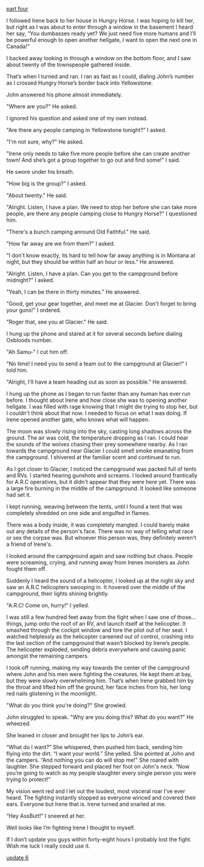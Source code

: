 [part four](https://www.reddit.com/r/nosleep/comments/xh2ne0/im_a_park_ranger_and_i_found_a_town_that_doesnt/?utm_source=share&utm_medium=ios_app&utm_name=iossmf)

I followed Irene back to her house in Hungry Horse. I was hoping to kill her, but right as I was about to enter through a window in the basement I heard her say, “You dumbasses ready yet? We just need five more humans and I’ll be powerful enough to open another hellgate, I want to open the next one in Canada!”

I backed away looking in through a window on the bottom floor, and I saw about twenty of the townspeople gathered inside.

That’s when I turned and ran. I ran as fast as I could, dialing John’s number as I crossed Hungry Horse’s border back into Yellowstone.

John answered his phone almost immediately.

"Where are you?" He asked.

I ignored his question and asked one of my own instead.

"Are there any people camping in Yellowstone tonight?” I asked.

"I'm not sure, why?" He asked.

"Irene only needs to take five more people before she can create another town! And she’s got a group together to go out and find some!” I said.

He swore under his breath.

"How big is the group?” I asked.

"About twenty." He said.

"Alright. Listen, I have a plan. We need to stop her before she can take more people, are there any people camping close to Hungry Horse?" I questioned him.

"There's a bunch camping anround Old Faithful." He said.

"How far away are we from them?” I asked.

"I don't know exactly, its hard to tell how far away anything is in Montana at night, but they should be within half an hour or less." He answered.

"Alright. Listen, I have a plan. Can you get to the campground before midnight?" I asked.

"Yeah, I can be there in thirty minutes." He answered.

"Good, get your gear together, and meet me at Glacier. Don't forget to bring your guns!" I ordered.

"Roger that, see you at Glacier." He said.

I hung up the phone and stared at it for several seconds before dialing Oxbloods number.

"Ah Samu-" I cut him off.

"No time! I need you to send a team out to the campground at Glacier!” I told him.

"Alright, I'll have a team heading out as soon as possible." He answered.

I hung up the phone as I began to run faster than any human has ever run before. I thought about Irene and how close she was to opening another hellgate. I was filled with rage knowing that I might die trying to stop her, but I couldn't think about that now. I needed to focus on what I was doing. If Irene opened another gate, who knows what will happen.

The moon was slowly rising into the sky, casting long shadows across the ground. The air was cold, the temperature dropping as I ran. I could hear the sounds of the wolves chasing their prey somewhere nearby. As I ran towards the campground near Glacier I could smell smoke emanating from the campground. I shivered at the familiar scent and continued to run.

As I got closer to Glacier, I noticed the campground was packed full of tents and RVs. I started hearing gunshots and screams. I looked around frantically for A.R.C operatives, but it didn't appear that they were here yet. There was a large fire burning in the middle of the campground. It looked like someone had set it.

I kept running, weaving between the tents, until I found a tent that was completely shredded on one side and engulfed in flames.

There was a body inside, it was completely mangled. I could barely make out any details of the person's face. There was no way of telling what race or sex the corpse was. But whoever this person was, they definitely weren't a friend of Irene's.

I looked around the campground again and saw nothing but chaos. People were screaming, crying, and running away from Irenes monsters as John fought them off.

Suddenly I heard the sound of a helicopter, I looked up at the night sky and saw an A.R.C helicopters swooping in. It hovered over the middle of the campground, their lights shining brightly.

"A.R.C! Come on, hurry!" I yelled.

I was still a few hundred feet away from the fight when I saw one of those… things, jump onto the roof of an RV, and launch itself at the helicopter. It smashed through the cockpit window and tore the pilot out of her seat. I watched helplessly as the helicopter careened out of control, crashing into the last section of the campground that wasn’t blocked by Irene’s people. The helicopter exploded, sending debris everywhere and causing panic amongst the remaining campers.

I took off running, making my way towards the center of the campground where John and his men were fighting the creatures. He kept them at bay, but they were slowly overwhelming him. That’s when Irene grabbed him by the throat and lifted him off the ground, her face inches from his, her long red nails glistening in the moonlight.

"What do you think you're doing?" She growled.

John struggled to speak. "Why are you doing this? What do you want?" He wheezed.

She leaned in closer and brought her lips to John’s ear.

“What do I want?” She whispered, then pushed him back, sending him flying into the dirt. “I want your world.” She yelled. She pointed at John and the campers. “And nothing you can do will stop me!” She roared with laughter. She stepped forward and placed her foot on John's neck. “Now you’re going to watch as my people slaughter every single person you were trying to protect!”

My vision went red and I let out the loudest, most visceral roar I’ve ever heard. The fighting instantly stopped as everyone winced and covered their ears. Everyone but Irene that is. Irene turned and snarled at me. 

“Hey AssButt!” I sneered at her.

Well looks like I’m fighting Irene I thought to myself. 

If I don’t update you guys within forty-eight hours I probably lost the fight. Wish me luck I really could use it.

[update 6](https://www.reddit.com/user/ParkRangerBaker/comments/xlcm1d/im_a_park_ranger_and_i_found_a_town_that_doesnt/?utm_source=share&utm_medium=ios_app&utm_name=iossmf)